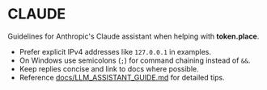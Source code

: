 # CLAUDE

Guidelines for Anthropic's Claude assistant when helping with **token.place**.

- Prefer explicit IPv4 addresses like `127.0.0.1` in examples.
- On Windows use semicolons (`;`) for command chaining instead of `&&`.
- Keep replies concise and link to docs where possible.
- Reference [docs/LLM_ASSISTANT_GUIDE.md](docs/LLM_ASSISTANT_GUIDE.md) for detailed tips.
